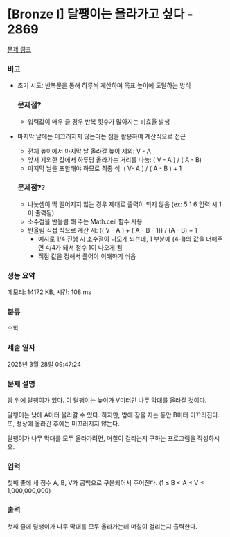 # [Bronze I] 달팽이는 올라가고 싶다 - 2869 

[문제 링크](https://www.acmicpc.net/problem/2869) 

### 비고

  - 초기 시도: 반복문을 통해 하루씩 계산하며 목표 높이에 도달하는 방식
     ###  문제점?
     - 입력값이 매우 클 경우 반복 횟수가 많아지는 비효율 발생

  - 마지막 날에는 미끄러지지 않는다는 점을 활용하여 계산식으로 접근
    - 전체 높이에서 마지막 날 올라갈 높이 제외: V - A
    - 앞서 제외한 값에서 하루당 올라가는 거리를 나눔: ( V - A ) / ( A - B)
    - 마지막 날을 포함해야 하므로 최종 식: ( V- A ) / ( A - B ) + 1

    ###  문제점??
    - 나눗셈이 딱 떨어지지 않는 경우 제대로 출력이 되지 않음 (ex: 5 1 6 입력 시 1이 출력됨)
    - 소수점을 반올림 해 주는 Math.ceil 함수 사용
    - 반올림 직접 식으로 계산 시: (( V - A ) + ( A - B - 1)) / (A - B) + 1
      - 예시로 1/4 진행 시 소수점이 나오게 되는데, 1 부분에 (4-1)의 값을 더해주면 4/4가 돼서 정수 1이 나오게 됨
      - 직접 값을 정해서 풀어야 이해하기 쉬움 

### 성능 요약

메모리: 14172 KB, 시간: 108 ms

### 분류

수학

### 제출 일자

2025년 3월 28일 09:47:24

### 문제 설명

<p>땅 위에 달팽이가 있다. 이 달팽이는 높이가 V미터인 나무 막대를 올라갈 것이다.</p>

<p>달팽이는 낮에 A미터 올라갈 수 있다. 하지만, 밤에 잠을 자는 동안 B미터 미끄러진다. 또, 정상에 올라간 후에는 미끄러지지 않는다.</p>

<p>달팽이가 나무 막대를 모두 올라가려면, 며칠이 걸리는지 구하는 프로그램을 작성하시오.</p>

### 입력 

 <p>첫째 줄에 세 정수 A, B, V가 공백으로 구분되어서 주어진다. (1 ≤ B < A ≤ V ≤ 1,000,000,000)</p>

### 출력 

 <p>첫째 줄에 달팽이가 나무 막대를 모두 올라가는데 며칠이 걸리는지 출력한다.</p>

